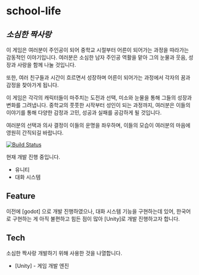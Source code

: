 # school-life

## _소심한 짝사랑_

이 게임은 여러분이 주인공이 되어 중학교 시절부터 어른이 되어가는 과정을 따라가는 감동적인 이야기입니다.
여러분은 소심한 남자 주인공 역활을 맡아 그의 눈물과 웃음, 성장과 사랑을 함께 나눌 것입니다.

또한, 여러 친구들과 시간이 흐르면서 성장하며 어른이 되어가는 과정에서 각자의 꿈과 감정을 찾아가게 됩니다.

이 게임은 각각의 캐릭터들이 마주치는 도전과 선택, 미소와 눈물을 통해 그들의 성장과 변화를 그려냅니다. 
중학교의 풋풋한 시작부터 성인이 되는 과정까지, 여러분은 이들의 이야기를 통해 다양한 감정과 고민, 성공과 실패를 공감하게 될 것입니다.

여러분의 선택과 의사 결정이 이들의 운명을 좌우하며, 이들의 모습이 여러분의 마음에 영원히 간직되길 바랍니다.


[![Build Status](https://travis-ci.org/joemccann/dillinger.svg?branch=master)](https://travis-ci.org/joemccann/dillinger)

현재 개발 진행 중입니다.

- 유니티
- 대화 시스템

## Feature

이전에 [godot] 으로 개발 진행하였으나, 대화 시스템 기능을 구현하는데 있어, 한국어로 구현하는 게 아직 불편하고 힘든 점이 많아 [Unity]로 개발 진행하고자 합니다.


## Tech

소심한 짝사랑 개발하기 위해 사용한 것을 나열합니다.

- [Unity] - 게임 개발 엔진
